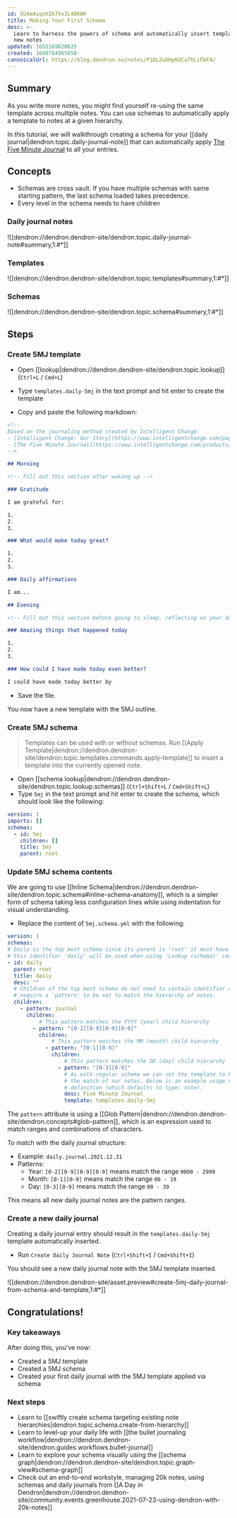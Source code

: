 ```yaml
---
id: 5U4eAiqshI67VxIL40KWH
title: Making Your First Schema
desc: >-
  Learn to harness the powers of schema and automatically insert templates into
  new notes
updated: 1655169620625
created: 1640784965050
canonicalUrl: https://blog.dendron.so/notes/P1DL2uXHpKUCa7hLiFbFA/
---
```


## Summary

As you write more notes, you might find yourself re-using the same template across multiple notes. You can use schemas to automatically apply a template to notes at a given hierarchy.

In this tutorial, we will walkthrough creating a schema for your [[daily journal|dendron.topic.daily-journal-note]] that can automatically apply [The Five Minute Journal](https://github.com/dendronhq/templates/blob/main/templates/templates.journal.daily.5mj.md) to all your entries.

## Concepts

- Schemas are cross vault. If you have multiple schemas with same starting pattern, the last schema loaded takes precedence.
- Every level in the schema needs to have children

### Daily journal notes

![[dendron://dendron.dendron-site/dendron.topic.daily-journal-note#summary,1:#*]]

### Templates

![[dendron://dendron.dendron-site/dendron.topic.templates#summary,1:#*]]

### Schemas

![[dendron://dendron.dendron-site/dendron.topic.schema#summary,1:#*]]

## Steps

### Create 5MJ template

- Open [[lookup|dendron://dendron.dendron-site/dendron.topic.lookup]] (`Ctrl+L` / `Cmd+L`)
- Type `templates.daily-5mj` in the text prompt and hit enter to create the template

- Copy and paste the following markdown:

```markdown
<!--
Based on the journaling method created by Intelligent Change:
- [Intelligent Change: Our Story](https://www.intelligentchange.com/pages/our-story)
- [The Five Minute Journal](https://www.intelligentchange.com/products/the-five-minute-journal)
-->

## Morning

<!-- Fill out this section after waking up -->

### Gratitude

I am grateful for:

1.
2.
3.

### What would make today great?

1.
2.
3.

### Daily affirmations

I am...

## Evening

<!-- Fill out this section before going to sleep, reflecting on your day -->

### Amazing things that happened today

1.
2.
3.

### How could I have made today even better?

I could have made today better by
```

- Save the file.

You now have a new template with the 5MJ outline.

### Create 5MJ schema

> Templates can be used with or without schemas. Run [[Apply Template|dendron://dendron.dendron-site/dendron.topic.templates.commands.apply-template]] to insert a template into the currently opened note.

- Open [[schema lookup|dendron://dendron.dendron-site/dendron.topic.lookup.schemas]] (`Ctrl+Shift+L` / `Cmd+Shift+L`)
- Type `5mj` in the text prompt and hit enter to create the schema, which should look like the following:

```yml
version: 1
imports: []
schemas:
  - id: 5mj
    children: []
    title: 5mj
    parent: root

```

### Update 5MJ schema contents

We are going to use [[Inline Schema|dendron://dendron.dendron-site/dendron.topic.schema#inline-schema-anatomy]], which is a simpler form of schema taking less configuration lines while using indentation for visual understanding.

- Replace the content of `5mj.schema.yml` with the following:

```yml
version: 1
schemas:
# Daily is the top most schema since its parent is 'root' it must have an identifier
# this identifier 'daily' will be used when using 'Lookup (schema)' command.
- id: daily
  parent: root
  title: daily
  desc: ""
  # Children of the top most schema do not need to contain identifier and just 
  # require a 'pattern' to be set to match the hierarchy of notes.
  children:
    - pattern: journal
      children:
          # This pattern matches the YYYY (year) child hierarchy
        - pattern: "[0-2][0-9][0-9][0-9]"
          children:
              # This pattern matches the MM (month) child hierarchy
            - pattern: "[0-1][0-9]"
              children:
                  # This pattern matches the DD (day) child hierarchy
                - pattern: "[0-3][0-9]"
                  # As with regular schema we can set the template to be used with
                  # the match of our notes. Below is an example usage of shorthand template
                  # definition (which defaults to type: note). 
                  desc: Five Minute Journal
                  template: templates.daily-5mj
```

The `pattern` attribute is using a [[Glob Pattern|dendron://dendron.dendron-site/dendron.concepts#glob-pattern]], which is an expression used to match ranges and combinations of characters.

To match with the daily journal structure:

- Example: `daily.journal.2021.12.31`
- Patterns:
  - Year: `[0-2][0-9][0-9][0-9]` means match the range `0000 - 2999`
  - Month: `[0-1][0-9]` means match the range `00 - 19`
  - Day: `[0-3][0-9]` means match the range `00 - 39`

This means all new daily journal notes are the pattern ranges.

### Create a new daily journal

Creating a daily journal entry should result in the `templates.daily-5mj` template automatically inserted.

- Run `Create Daily Journal Note` (`Ctrl+Shift+I` / `Cmd+Shift+I`)

You should see a new daily journal note with the 5MJ template inserted.

![[dendron://dendron.dendron-site/asset.preview#create-5mj-daily-journal-from-schema-and-template,1:#*]]

## Congratulations!

### Key takeaways

After doing this, you've now:

- Created a 5MJ template
- Created a 5MJ schema
- Created your first daily journal with the 5MJ template applied via schema

### Next steps

- Learn to [[swiftly create schema targeting existing note hierarchies|dendron.topic.schema.create-from-hierarchy]]
- Learn to level-up your daily life with [[the bullet journaling workflow|dendron://dendron.dendron-site/dendron.guides.workflows.bullet-journal]]
- Learn to explore your schema visually using the [[schema graph|dendron://dendron.dendron-site/dendron.topic.graph-view#schema-graph]]
- Check out an end-to-end workstyle, managing 20k notes, using schemas and daily journals from [[A Day in Dendron|dendron://dendron.dendron-site/community.events.greenhouse.2021-07-23-using-dendron-with-20k-notes]]

